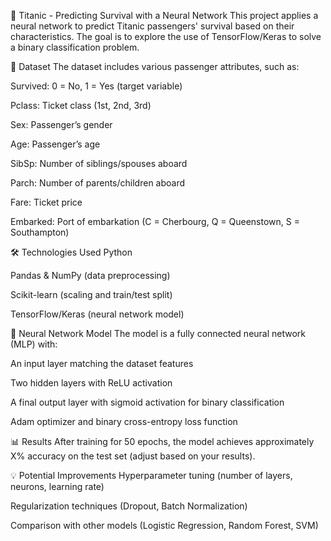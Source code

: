 🚢 Titanic - Predicting Survival with a Neural Network
This project applies a neural network to predict Titanic passengers' survival based on their characteristics. The goal is to explore the use of TensorFlow/Keras to solve a binary classification problem.

📂 Dataset
The dataset includes various passenger attributes, such as:

Survived: 0 = No, 1 = Yes (target variable)

Pclass: Ticket class (1st, 2nd, 3rd)

Sex: Passenger’s gender

Age: Passenger’s age

SibSp: Number of siblings/spouses aboard

Parch: Number of parents/children aboard

Fare: Ticket price

Embarked: Port of embarkation (C = Cherbourg, Q = Queenstown, S = Southampton)

🛠 Technologies Used
Python

Pandas & NumPy (data preprocessing)

Scikit-learn (scaling and train/test split)

TensorFlow/Keras (neural network model)

🚀 Neural Network Model
The model is a fully connected neural network (MLP) with:

An input layer matching the dataset features

Two hidden layers with ReLU activation

A final output layer with sigmoid activation for binary classification

Adam optimizer and binary cross-entropy loss function

📊 Results
After training for 50 epochs, the model achieves approximately X% accuracy on the test set (adjust based on your results).

💡 Potential Improvements
Hyperparameter tuning (number of layers, neurons, learning rate)

Regularization techniques (Dropout, Batch Normalization)

Comparison with other models (Logistic Regression, Random Forest, SVM)

